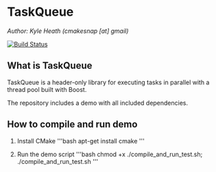 TaskQueue
===================
*Author: Kyle Heath (cmakesnap [at] gmail)*

[![Build Status](https://travis-ci.org/heathkh/taskqueue.png)](https://travis-ci.org/heathkh/taskqueue)

What is TaskQueue
-------------------------------------------------------------------------------

TaskQueue is a header-only library for executing tasks in parallel with a thread pool built with Boost.

The repository includes a demo with all included dependencies.

How to compile and run demo
-------------------------
1. Install CMake 
'''bash
apt-get install cmake
'''    

2. Run the demo script
'''bash
chmod +x ./compile_and_run_test.sh; ./compile_and_run_test.sh 
'''    